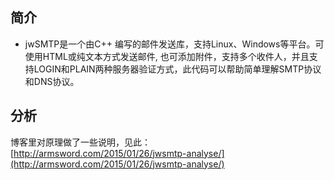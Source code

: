 ## 简介
- jwSMTP是一个由C++
编写的邮件发送库，支持Linux、Windows等平台。可使用HTML或纯文本方式发送邮件,                                                     也可添加附件，支持多个收件人，并且支持LOGIN和PLAIN两种服务器验证方式，此代码可以帮助简单理解SMTP协议和DNS协议。

## 分析
博客里对原理做了一些说明，见此：[http://armsword.com/2015/01/26/jwsmtp-analyse/](http://armsword.com/2015/01/26/jwsmtp-analyse/)


